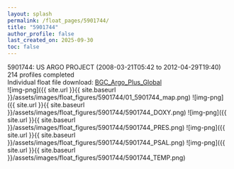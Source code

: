 ```yaml
---
layout: splash
permalink: /float_pages/5901744/
title: "5901744"
author_profile: false
last_created_on: 2025-09-30
toc: false
---
```

 
5901744: US ARGO PROJECT (2008-03-21T05:42 to 2012-04-29T19:40)\
214 profiles completed\
Individual float file download: [BGC_Argo_Plus_Global](https://ftp.soest.hawaii.edu/bgc_argo_plus/Individual_Floats/outliers_removed/5901744_Sprof_processed.nc)\
![img-png]({{ site.url }}{{ site.baseurl }}/assets/images/float_figures/5901744/01_5901744_map.png)
![img-png]({{ site.url }}{{ site.baseurl }}/assets/images/float_figures/5901744/5901744_DOXY.png)
![img-png]({{ site.url }}{{ site.baseurl }}/assets/images/float_figures/5901744/5901744_PRES.png)
![img-png]({{ site.url }}{{ site.baseurl }}/assets/images/float_figures/5901744/5901744_PSAL.png)
![img-png]({{ site.url }}{{ site.baseurl }}/assets/images/float_figures/5901744/5901744_TEMP.png)
